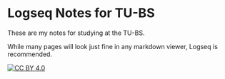 # Logseq Notes for TU-BS

These are my notes for studying at the TU-BS.

While many pages will look just fine in any markdown viewer, Logseq is recommended.

[cc-by]: http://creativecommons.org/licenses/by/4.0/
[cc-by-image]: https://i.creativecommons.org/l/by/4.0/88x31.png

[![CC BY 4.0][cc-by-image]][cc-by]

